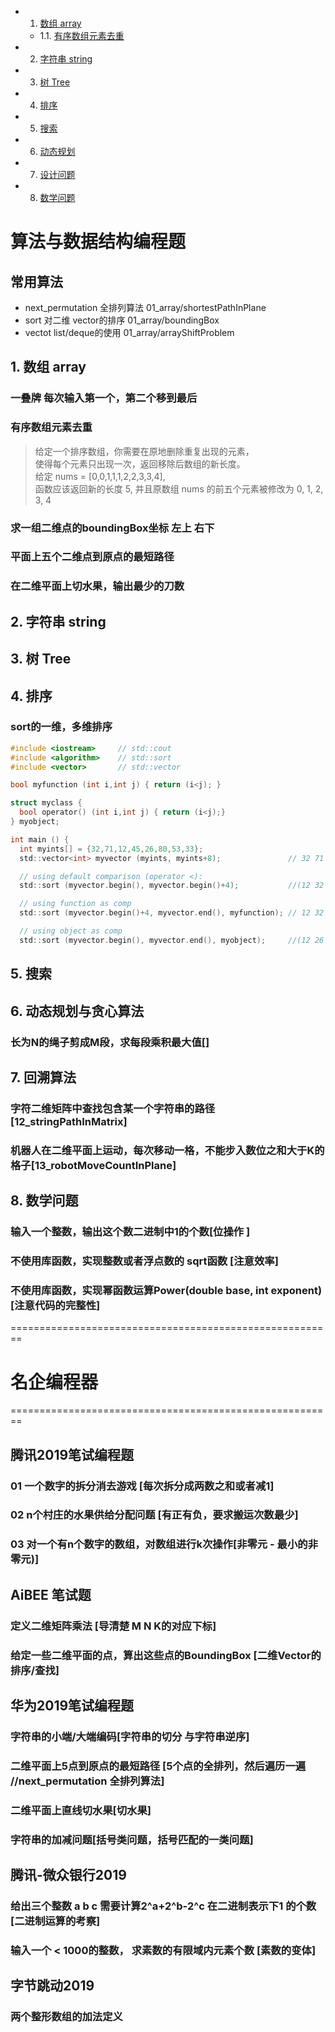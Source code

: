 <!-- vscode-markdown-toc -->
* 1. [数组 array](#array)
	* 1.1. [有序数组元素去重](#)
* 2. [字符串 string](#string)
* 3. [树 Tree](#Tree)
* 4. [排序](#-1)
* 5. [搜索](#-1)
* 6. [动态规划](#-1)
* 7. [设计问题](#-1)
* 8. [数学问题](#-1)

<!-- vscode-markdown-toc-config
	numbering=true
	autoSave=true
	/vscode-markdown-toc-config -->
<!-- /vscode-markdown-toc -->

# 算法与数据结构编程题  

## 常用算法
- next_permutation 全排列算法 01_array/shortestPathInPlane
- sort 对二维 vector的排序  01_array/boundingBox
- vectot list/deque的使用 01_array/arrayShiftProblem


##  1. <a name='array'></a>数组 array   
### 一叠牌 每次输入第一个，第二个移到最后
### 有序数组元素去重 
> 给定一个排序数组，你需要在原地删除重复出现的元素，  
使得每个元素只出现一次，返回移除后数组的新长度。  
给定 nums = [0,0,1,1,1,2,2,3,3,4],  
函数应该返回新的长度 5, 并且原数组 nums 的前五个元素被修改为 0, 1, 2, 3, 4 

### 求一组二维点的boundingBox坐标 左上 右下
### 平面上五个二维点到原点的最短路径
### 在二维平面上切水果，输出最少的刀数


##  2. <a name='string'></a>字符串 string  

##  3. <a name='Tree'></a>树 Tree  

##  4. <a name='-1'></a>排序  

### sort的一维，多维排序
```C
#include <iostream>     // std::cout
#include <algorithm>    // std::sort
#include <vector>       // std::vector

bool myfunction (int i,int j) { return (i<j); }

struct myclass {
  bool operator() (int i,int j) { return (i<j);}
} myobject;

int main () {
  int myints[] = {32,71,12,45,26,80,53,33};
  std::vector<int> myvector (myints, myints+8);               // 32 71 12 45 26 80 53 33

  // using default comparison (operator <):
  std::sort (myvector.begin(), myvector.begin()+4);           //(12 32 45 71)26 80 53 33

  // using function as comp
  std::sort (myvector.begin()+4, myvector.end(), myfunction); // 12 32 45 71(26 33 53 80)

  // using object as comp
  std::sort (myvector.begin(), myvector.end(), myobject);     //(12 26 32 33 45 53 71 80)

```

##  5. <a name='-1'></a>搜索  

##  6. <a name='-1'></a>动态规划与贪心算法 
### 长为N的绳子剪成M段，求每段乘积最大值[]

##  7. <a name='-1'></a> 回溯算法 
### 字符二维矩阵中查找包含某一个字符串的路径[12_stringPathInMatrix]
### 机器人在二维平面上运动，每次移动一格，不能步入数位之和大于K的格子[13_robotMoveCountInPlane]

##  8. <a name='-1'></a>数学问题
### 输入一个整数，输出这个数二进制中1的个数[位操作 ]
### 不使用库函数，实现整数或者浮点数的 sqrt函数 [注意效率]
### 不使用库函数，实现幂函数运算Power(double base, int exponent)[注意代码的完整性]

========================================================

# 名企编程器

========================================================
## 腾讯2019笔试编程题
### 01 一个数字的拆分消去游戏 [每次拆分成两数之和或者减1]  
### 02 n个村庄的水果供给分配问题  [有正有负，要求搬运次数最少]  
### 03 对一个有n个数字的数组，对数组进行k次操作[非零元 - 最小的非零元)]    

## AiBEE 笔试题
### 定义二维矩阵乘法 [导清楚 M N K的对应下标]
### 给定一些二维平面的点，算出这些点的BoundingBox [二维Vector的排序/查找]

## 华为2019笔试编程题
### 字符串的小端/大端编码[字符串的切分 与字符串逆序]
### 二维平面上5点到原点的最短路径 [5个点的全排列，然后遍历一遍 <algorithm> //next_permutation 全排列算法]
### 二维平面上直线切水果[切水果]
### 字符串的加减问题[括号类问题，括号匹配的一类问题] 

## 腾讯-微众银行2019  
### 给出三个整数 a b c 需要计算2^a+2^b-2^c 在二进制表示下1 的个数[二进制运算的考察]
### 输入一个 < 1000的整数， 求素数的有限域内元素个数 [素数的变体]

## 字节跳动2019
### 两个整形数组的加法定义 
